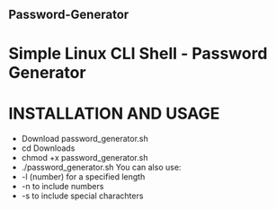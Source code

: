 ## Password-Generator
# Simple Linux CLI Shell - Password Generator

# INSTALLATION AND USAGE
  - Download password_generator.sh
  - cd Downloads
  - chmod +x password_generator.sh
  - ./password_generator.sh
You can also use: 
  - -l (number) for a specified length
  - -n to include numbers
  - -s to include special charachters
